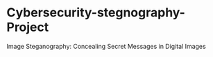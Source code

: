 # Cybersecurity-stegnography-Project
Image Steganography: Concealing Secret Messages in Digital Images
